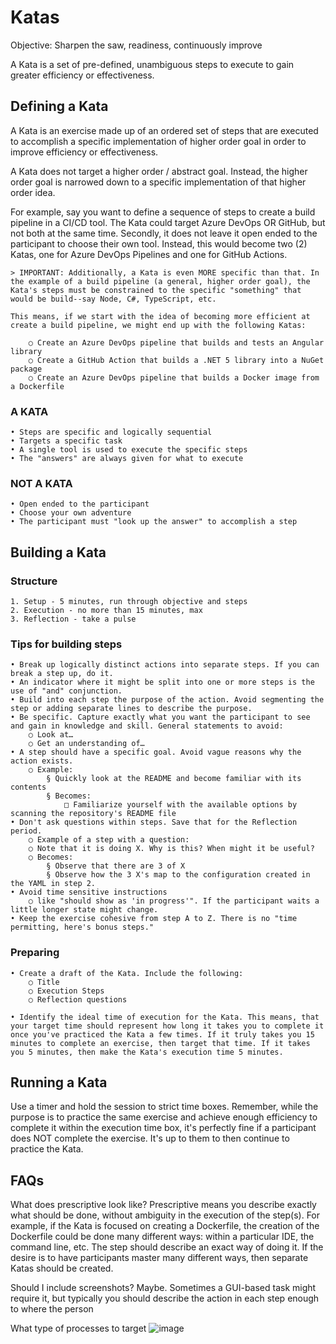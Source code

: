 # Katas

Objective: Sharpen the saw, readiness, continuously improve

A Kata is a set of pre-defined, unambiguous steps to execute to gain greater efficiency or effectiveness.

## Defining a Kata
A Kata is an exercise made up of an ordered set of steps that are executed to accomplish a specific implementation of higher order goal in order to improve efficiency or effectiveness.

A Kata does not target a higher order / abstract goal. Instead, the higher order goal is narrowed down to a specific implementation of that higher order idea.

For example, say you want to define a sequence of steps to create a build pipeline in a CI/CD tool. The Kata could target Azure DevOps OR GitHub, but not both at the same time. Secondly, it does not leave it open ended to the participant to choose their own tool. Instead, this would become two (2) Katas, one for Azure DevOps Pipelines and one for GitHub Actions.

	> IMPORTANT: Additionally, a Kata is even MORE specific than that. In the example of a build pipeline (a general, higher order goal), the Kata's steps must be constrained to the specific "something" that would be build--say Node, C#, TypeScript, etc.
	
	This means, if we start with the idea of becoming more efficient at create a build pipeline, we might end up with the following Katas:
	
		○ Create an Azure DevOps pipeline that builds and tests an Angular library
		○ Create a GitHub Action that builds a .NET 5 library into a NuGet package
		○ Create an Azure DevOps pipeline that builds a Docker image from a Dockerfile

### A KATA

	• Steps are specific and logically sequential
	• Targets a specific task
	• A single tool is used to execute the specific steps
	• The "answers" are always given for what to execute

### NOT A KATA

	• Open ended to the participant
	• Choose your own adventure
	• The participant must "look up the answer" to accomplish a step

## Building a Kata

### Structure

	1. Setup - 5 minutes, run through objective and steps
	2. Execution - no more than 15 minutes, max
	3. Reflection - take a pulse

### Tips for building steps

	• Break up logically distinct actions into separate steps. If you can break a step up, do it.
	• An indicator where it might be split into one or more steps is the  use of "and" conjunction.
	• Build into each step the purpose of the action. Avoid segmenting the step or adding separate lines to describe the purpose. 
	• Be specific. Capture exactly what you want the participant to see and gain in knowledge and skill. General statements to avoid:
		○ Look at…
		○ Get an understanding of…
	• A step should have a specific goal. Avoid vague reasons why the action exists.
		○ Example:
			§ Quickly look at the README and become familiar with its contents
			§ Becomes:
				□ Familiarize yourself with the available options by scanning the repository's README file
	• Don't ask questions within steps. Save that for the Reflection period. 
		○ Example of a step with a question:
		○ Note that it is doing X. Why is this? When might it be useful?
		○ Becomes:
			§ Observe that there are 3 of X
			§ Observe how the 3 X's map to the configuration created in the YAML in step 2.
	• Avoid time sensitive instructions 
		○ like "should show as 'in progress'". If the participant waits a little longer state might change.
	• Keep the exercise cohesive from step A to Z. There is no "time permitting, here's bonus steps."

### Preparing

	• Create a draft of the Kata. Include the following:
		○ Title
		○ Execution Steps
		○ Reflection questions
		
	• Identify the ideal time of execution for the Kata. This means, that your target time should represent how long it takes you to complete it once you've practiced the Kata a few times. If it truly takes you 15 minutes to complete an exercise, then target that time. If it takes you 5 minutes, then make the Kata's execution time 5 minutes.
	

## Running a Kata

Use a timer and hold the session to strict time boxes. Remember, while the purpose is to practice the same exercise and achieve enough efficiency to complete it within the execution time box, it's perfectly fine if a participant does NOT complete the exercise. It's up to them to then continue to practice the Kata.


## FAQs

What does prescriptive look like?
Prescriptive means you describe exactly what should be done, without ambiguity in the execution of the step(s). For example, if the Kata is focused on creating a Dockerfile, the creation of the Dockerfile could be done many different ways: within a particular IDE, the command line, etc. The step should describe an exact way of doing it. If the desire is to have participants master many different ways, then separate Katas should be created. 

Should I include screenshots?
Maybe. Sometimes a GUI-based task might require it, but typically you should describe the action in each step enough to where the person

What type of processes to target
![image](https://user-images.githubusercontent.com/2601476/153460435-59956f4e-aa7a-4aa1-a82a-ebbdcadeae7c.png)
